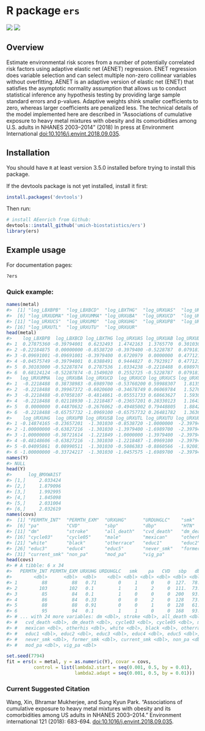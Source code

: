 
<!-- README.md is generated from README.Rmd. Please edit that file -->

# R package `ers`

[![](https://img.shields.io/badge/devel%20version-1.0.0-blue.svg)](https://github.com/umich-biostatistics/ers)
[![](https://img.shields.io/github/languages/code-size/umich-biostatistics/ers.svg)](https://github.com/umich-biostatistics/ers)

## Overview

Estimate environmental risk scores from a number of potentially
correlated risk factors using adaptive elastic net (AENET) regression.
ENET regression does variable selection and can select multiple non-zero
collinear variables without overfitting. AENET is an adaptive version of
elastic net (ENET) that satisfies the asymptotic normality assumption
that allows us to conduct statistical inference any hypothesis testing
by providing large sample standard errors and p-values. Adaptive weights
shink smaller coefficients to zero, whereas larger coefficients are
penalized less. The technical details of the model implemented here are
described in “Associations of cumulative exposure to heavy metal
mixtures with obesity and its comorbidities among U.S. adults in NHANES
2003–2014” (2018) In press at Environment International
<doi:10.1016/j.envint.2018.09.035>.

## Installation

You should have `R` at least version 3.5.0 installed before trying to
install this package.

If the devtools package is not yet installed, install it first:

``` r
install.packages('devtools')
```

Then run:

``` r
# install AEenrich from Github:
devtools::install_github('umich-biostatistics/ers') 
library(ers)
```

## Example usage

For documentation pages:

``` r
?ers
```

### Quick example:

``` r
names(metal)
#>  [1] "log_LBXBPB"  "log_LBXBCD"  "log_LBXTHG"  "log_URXUAS"  "log_URXUAB" 
#>  [6] "log_URXUDMA" "log_URXUMMA" "log_URXUBA"  "log_URXUCD"  "log_URXUCO" 
#> [11] "log_URXUCS"  "log_URXUMO"  "log_URXUHG"  "log_URXUPB"  "log_URXUSB" 
#> [16] "log_URXUTL"  "log_URXUTU"  "log_URXUUR"
head(metal)
#>    log_LBXBPB  log_LBXBCD log_LBXTHG log_URXUAS log_URXUAB log_URXUDMA
#> 1  0.27875360 -0.39794001  0.6232493  1.4742163  1.3765770  0.30103000
#> 2 -0.22184875  0.00000000 -0.8538720 -0.3979400 -0.5228787  0.07918125
#> 3 -0.09691001 -0.09691001 -0.3979400  0.6720979  0.0000000  0.47712125
#> 4 -0.04575749 -0.39794001  0.8388491  0.9444827  0.7923917  0.47712125
#> 5  0.30103000 -0.52287874  0.2787536  1.0334238 -0.2218488  0.69897000
#> 6  0.68124124 -0.52287874 -0.1549020  0.2552725 -0.5228787  0.07918125
#>   log_URXUMMA  log_URXUBA log_URXUCD  log_URXUCO log_URXUCS log_URXUMO
#> 1  -0.2218488  0.38738983 -0.6989700 -0.53760200 0.59988307   1.813581
#> 2  -0.2218488  0.39967372 -0.6020600 -0.34678749 0.06069784   1.527630
#> 3  -0.2218488 -0.07058107 -0.4814861 -0.05551733 0.68663627   1.593064
#> 4  -0.2218488  0.02118930 -1.2218487 -0.23657201 0.28330123   1.164353
#> 5   0.0000000  0.44870632 -0.2676062 -0.49485002 0.79448805   1.884229
#> 6  -0.2218488 -0.65757732 -1.0969100 -0.65757732 0.26481782   1.363612
#>    log_URXUHG  log_URXUPB log_URXUSB log_URXUTL log_URXUTU log_URXUUR
#> 1 -0.14874165 -0.23657201  -1.301030 -0.8538720 -1.0000000  -2.397940
#> 2 -1.00000000 -0.63827216  -1.301030 -1.3979400 -1.6989700  -2.397940
#> 3 -1.00000000 -0.38721614  -1.221849 -1.0000000 -1.3979400  -2.397940
#> 4 -0.48148606 -0.63827216  -1.301030 -1.2218487 -1.0969100  -2.397940
#> 5 -0.04095861  0.08990511  -1.301030 -0.5086383 -0.8860566  -1.920819
#> 6 -1.00000000 -0.33724217  -1.301030 -1.0457575 -1.6989700  -2.397940
names(Y)
#> NULL
head(Y)
#>      log_BMXWAIST
#> [1,]     2.033424
#> [2,]     1.879096
#> [3,]     1.992995
#> [4,]     1.845098
#> [5,]     2.031004
#> [6,]     2.032619
names(covs)
#>  [1] "PERMTH_INT"  "PERMTH_EXM"  "URXUHG"      "URDUHGLC"    "smk"        
#>  [6] "pa"          "CVD"         "sbp"         "dbp"         "HTN"        
#> [11] "dm"          "stroke"      "all_death"   "cvd_death"   "dm_death"   
#> [16] "cycle03"     "cycle05"     "male"        "mexican"     "otherhis"   
#> [21] "white"       "black"       "otherrace"   "educ1"       "educ2"      
#> [26] "educ3"       "educ4"       "educ5"       "never_smk"   "former_smk" 
#> [31] "current_smk" "non_pa"      "mod_pa"      "vig_pa"
head(covs)
#> # A tibble: 6 x 34
#>   PERMTH_INT PERMTH_EXM URXUHG URDUHGLC   smk    pa   CVD   sbp   dbp   HTN
#>        <dbl>      <dbl>  <dbl>    <dbl> <dbl> <dbl> <dbl> <dbl> <dbl> <dbl>
#> 1         88         88   0.71        0     1     0     0  127.  78.7     0
#> 2        103        102   0.1         1     1     2     0  111.  73.3     0
#> 3         85         84   0.1         1     0     0     0  200   93.3     1
#> 4         86         84   0.33        0     0     2     0  128   73.3     0
#> 5         88         88   0.91        0     0     1     0  128   61.3     0
#> 6         95         94   0.1         1     1     0     0  168   93.3     1
#> # ... with 24 more variables: dm <dbl>, stroke <dbl>, all_death <dbl>,
#> #   cvd_death <dbl>, dm_death <dbl>, cycle03 <dbl>, cycle05 <dbl>, male <dbl>,
#> #   mexican <dbl>, otherhis <dbl>, white <dbl>, black <dbl>, otherrace <dbl>,
#> #   educ1 <dbl>, educ2 <dbl>, educ3 <dbl>, educ4 <dbl>, educ5 <dbl>,
#> #   never_smk <dbl>, former_smk <dbl>, current_smk <dbl>, non_pa <dbl>,
#> #   mod_pa <dbl>, vig_pa <dbl>
```

``` r
set.seed(7794)
fit = ers(x = metal, y = as.numeric(Y), covar = covs,
          control = list(lambda2.start = seq(0.001, 0.5, by = 0.01),
                         lambda2.adapt = seq(0.001, 0.5, by = 0.01)))
```

### Current Suggested Citation

Wang, Xin, Bhramar Mukherjee, and Sung Kyun Park. “Associations of
cumulative exposure to heavy metal mixtures with obesity and its
comorbidities among US adults in NHANES 2003–2014.” Environment
international 121 (2018): 683-694.
[doi:10.1016/j.envint.2018.09.035](https://doi.org/10.1016/j.envint.2018.09.035).
